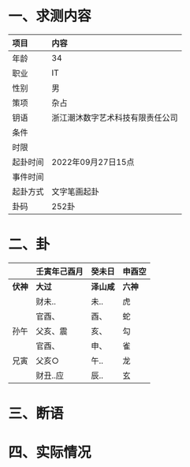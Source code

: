 # 一、求测内容
|项目|内容|
|:-|:-|
|年龄|34|
|职业|IT|
|性别|男|
|策项|杂占|
|钥语|浙江潮沐数字艺术科技有限责任公司|
|条件||
|时限||
|起卦时间|2022年09月27日15点|
|事件时间||
|起卦方式|文字笔画起卦|
|卦码|252卦|

# 二、卦
||壬寅年己酉月|癸未日|申酉空|
|:-|:-|:-|:-|
|**伏神**|**大过**|**泽山咸**|**六神**|
||财未..|未..|虎|
||官酉、|酉、|蛇|
|孙午|父亥、震|亥、|勾|
||官酉、|申、|雀|
|兄寅|父亥○|午..|龙|
||财丑..应|辰..|玄|


# 三、断语

# 四、实际情况